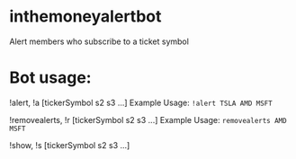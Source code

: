 # inthemoneyalertbot
Alert members who subscribe to a ticket symbol

# Bot usage:
!alert, !a [tickerSymbol s2 s3 ...] Example Usage: `!alert TSLA AMD MSFT`

!removealerts, !r [tickerSymbol s2 s3 ...] Example Usage: `removealerts AMD MSFT`

!show, !s [tickerSymbol s2 s3 ...]
